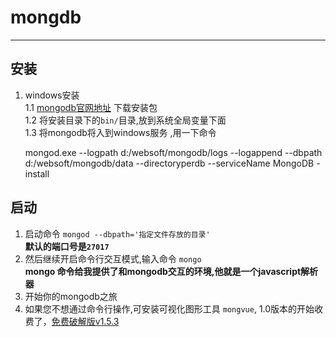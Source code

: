 # mongdb
-----

## 安装  
1.  windows安装  
    1.1 [mongodb官网地址](http://www.mongodb.org) 下载安装包  
    1.2 将安装目录下的`bin/`目录,放到系统全局变量下面   
    1.3 将mongodb将入到windows服务 ,用一下命令


    mongod.exe --logpath d:/websoft/mongodb/logs --logappend --dbpath d:/websoft/mongodb/data --directoryperdb --serviceName MongoDB -install  
    
## 启动
1. 启动命令 `mongod --dbpath='指定文件存放的目录'`  
    **默认的端口号是`27017`** 
2. 然后继续开启命令行交互模式,输入命令 `mongo`   
   **mongo 命令给我提供了和mongodb交互的环境,他就是一个javascript解析器**  
3. 开始你的mongodb之旅
4. 如果您不想通过命令行操作,可安装可视化图形工具 `mongvue`, 1.0版本的开始收费了，[免费破解版v1.5.3](http://download.csdn.net/detail/sunboy_2050/6770483)       
  
  
 